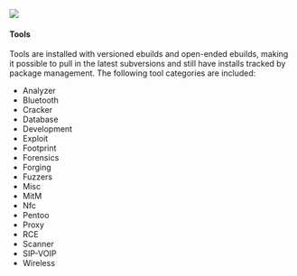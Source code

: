 <a href="http://pentoo.ch"><img src="https://github.com/pentoo/pentoo-overlay/wiki/images/pentoo1.png"></a>
#### Tools

Tools are installed with versioned ebuilds and open-ended ebuilds, making it possible to pull in the latest subversions and still have installs tracked by package management. The following tool categories are included:

+ Analyzer
+ Bluetooth
+ Cracker
+ Database
+ Development
+ Exploit
+ Footprint
+ Forensics
+ Forging
+ Fuzzers
+ Misc
+ MitM
+ Nfc
+ Pentoo
+ Proxy
+ RCE
+ Scanner
+ SIP-VOIP
+ Wireless